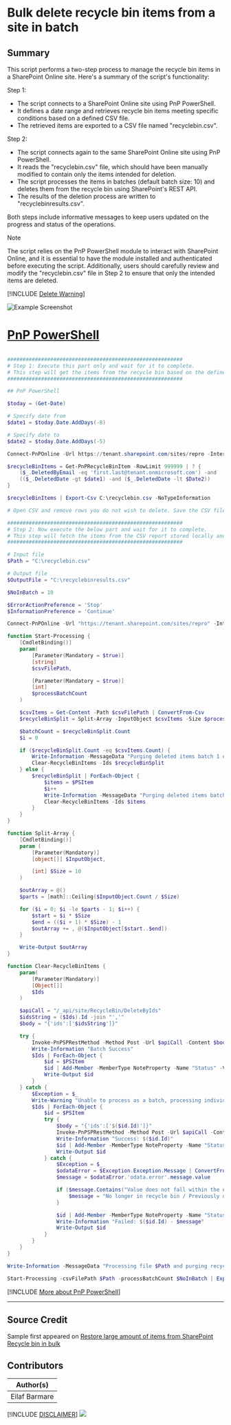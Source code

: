 

# Bulk delete recycle bin items from a site in batch

## Summary

This script performs a two-step process to manage the recycle bin items in a SharePoint Online site. Here's a summary of the script's functionality: 

Step 1: 
- The script connects to a SharePoint Online site using PnP PowerShell. 
- It defines a date range and retrieves recycle bin items meeting specific conditions based on a defined CSV file. 
- The retrieved items are exported to a CSV file named "recyclebin.csv". 

Step 2: 
- The script connects again to the same SharePoint Online site using PnP PowerShell. 
- It reads the "recyclebin.csv" file, which should have been manually modified to contain only the items intended for deletion. 
- The script processes the items in batches (default batch size: 10) and deletes them from the recycle bin using SharePoint's REST API. 
- The results of the deletion process are written to "recyclebinresults.csv". 

Both steps include informative messages to keep users updated on the progress and status of the operations. 

> [!Note]
> The script relies on the PnP PowerShell module to interact with SharePoint Online, and it is essential to have the module installed and authenticated before executing the script. Additionally, users should carefully review and modify the "recyclebin.csv" file in Step 2 to ensure that only the intended items are deleted. 

[!INCLUDE [Delete Warning](../../docfx/includes/DELETE-WARN.md)]

![Example Screenshot](assets/example.png)

# [PnP PowerShell](#tab/pnpps)

```powershell

######################################################### 
# Step 1: Execute this part only and wait for it to complete.
# This step will get the items from the recycle bin based on the defined condition in CSV
######################################################### 

## PnP PowerShell 

$today = (Get-Date)  

# Specify date from  
$date1 = $today.Date.AddDays(-8)  

# Specify date to  
$date2 = $today.Date.AddDays(-5)  

Connect-PnPOnline -Url https://tenant.sharepoint.com/sites/repro -Interactive 

$recycleBinItems = Get-PnPRecycleBinItem -RowLimit 999999 | ? { 
    ($_.DeletedByEmail -eq 'first.last@tenant.onmicrosoft.com') -and 
    (($_.DeletedDate -gt $date1) -and ($_.DeletedDate -lt $Date2))
}

$recycleBinItems | Export-Csv C:\recyclebin.csv -NoTypeInformation 

# Open CSV and remove rows you do not wish to delete. Save the CSV file.

######################################################### 
# Step 2: Now execute the below part and wait for it to complete.
# This step will fetch the items from the CSV report stored locally and delete the items by IDs in a batch of 10 items (default)
######################################################### 

# Input file 
$Path = "C:\recyclebin.csv" 

# Output file 
$OutputFile = "C:\recyclebinresults.csv" 

$NoInBatch = 10 

$ErrorActionPreference = 'Stop' 
$InformationPreference = 'Continue' 

Connect-PnPOnline -Url "https://tenant.sharepoint.com/sites/repro" -Interactive 

function Start-Processing { 
    [CmdletBinding()] 
    param( 
        [Parameter(Mandatory = $true)] 
        [string] 
        $csvFilePath, 

        [Parameter(Mandatory = $true)] 
        [int] 
        $processBatchCount 
    ) 

    $csvItems = Get-Content -Path $csvFilePath | ConvertFrom-Csv 
    $recycleBinSplit = Split-Array -InputObject $csvItems -Size $processBatchCount 

    $batchCount = $recycleBinSplit.Count 
    $i = 0 

    if ($recycleBinSplit.Count -eq $csvItems.Count) { 
        Write-Information -MessageData "Purging deleted items batch 1 of 1 containing $($recycleBinSplit.Count) items..." 
        Clear-RecycleBinItems -Ids $recycleBinSplit 
    } else { 
        $recycleBinSplit | ForEach-Object { 
            $items = $PSItem 
            $i++
            Write-Information -MessageData "Purging deleted items batch $i of $batchCount containing $($items.Count)..." 
            Clear-RecycleBinItems -Ids $items 
        } 
    } 
} 

function Split-Array { 
    [CmdletBinding()] 
    param ( 
        [Parameter(Mandatory)] 
        [object[]] $InputObject, 

        [int] $Size = 10 
    ) 

    $outArray = @() 
    $parts = [math]::Ceiling($InputObject.Count / $Size) 

    for ($i = 0; $i -le $parts - 1; $i++) { 
        $start = $i * $Size 
        $end = (($i + 1) * $Size) - 1 
        $outArray += , @($InputObject[$start..$end]) 
    } 

    Write-Output $outArray 
} 

function Clear-RecycleBinItems { 
    param( 
        [Parameter(Mandatory)] 
        [Object[]] 
        $Ids 
    ) 

    $apiCall = "/_api/site/RecycleBin/DeleteByIds" 
    $idsString = ($Ids).Id -join "','" 
    $body = "{'ids':['$idsString']}" 

    try { 
        Invoke-PnPSPRestMethod -Method Post -Url $apiCall -Content $body | Out-Null 
        Write-Information "Batch Success" 
        $Ids | ForEach-Object { 
            $id = $PSItem 
            $id | Add-Member -MemberType NoteProperty -Name "Status" -Value "Success" 
            Write-Output $id 
        } 
    } catch { 
        $Exception = $_ 
        Write-Warning "Unable to process as a batch, processing individually...." 
        $Ids | ForEach-Object { 
            $id = $PSItem 
            try { 
                $body = "{'ids':['$($id.Id)']}" 
                Invoke-PnPSPRestMethod -Method Post -Url $apiCall -Content $body | Out-Null 
                Write-Information "Success: $($id.Id)" 
                $id | Add-Member -MemberType NoteProperty -Name "Status" -Value "Success" 
                Write-Output $id 
            } catch { 
                $Exception = $_ 
                $odataError = $Exception.Exception.Message | ConvertFrom-Json 
                $message = $odataError.'odata.error'.message.value 

                if ($message.Contains("Value does not fall within the expected range.") -eq $true) { 
                    $message = "No longer in recycle bin / Previously deleted" 
                } 

                $id | Add-Member -MemberType NoteProperty -Name "Status" -Value $message 
                Write-Information "Failed: $($id.Id) - $message" 
                Write-Output $id 
            } 
        } 
    } 
} 

Write-Information -MessageData "Processing file $Path and purging recycle bin items in batches of $NoInBatch..."

Start-Processing -csvFilePath $Path -processBatchCount $NoInBatch | Export-Csv $OutputFile -NoTypeInformation

```

[!INCLUDE [More about PnP PowerShell](../../docfx/includes/MORE-PNPPS.md)]

***

## Source Credit

Sample first appeared on [Restore large amount of items from SharePoint Recycle bin in bulk](https://pnp.github.io/script-samples/bulk-restore-from-recyclebin/README.html)

## Contributors

| Author(s) |
|-----------|
| Eilaf Barmare |


[!INCLUDE [DISCLAIMER](../../docfx/includes/DISCLAIMER.md)]
<img src="https://m365-visitor-stats.azurewebsites.net/script-samples/scripts/spo-bulk-delete-recyclebin-in-batch-avoid-lvt" aria-hidden="true" />